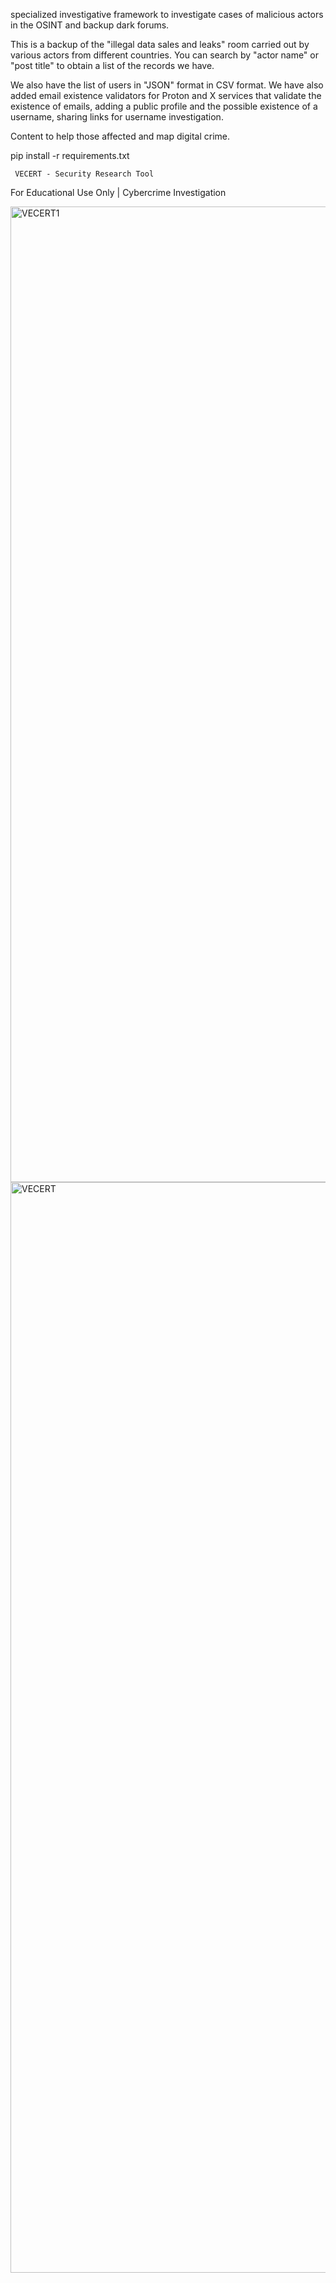 specialized investigative framework to investigate cases of malicious actors in the OSINT and backup dark forums.

This is a backup of the "illegal data sales and leaks" room carried out by various actors from different countries. You can search by "actor name" or "post title" to obtain a list of the records we have.

We also have the list of users in "JSON" format in CSV format. We have also added email existence validators for Proton and X services that validate the existence of emails, adding a public profile and the possible existence of a username, sharing links for username investigation.

Content to help those affected and map digital crime.

pip install -r requirements.txt

     VECERT - Security Research Tool

For Educational Use Only | Cybercrime Investigation

<img width="3343" height="1561" alt="VECERT1" src="https://github.com/user-attachments/assets/2005dac6-84d5-45c3-ac2c-5b866a86fb58" />
<img width="1209" height="1745" alt="VECERT" src="https://github.com/user-attachments/assets/9cb79592-8737-4f31-b750-b1e98e3eee4b" />
